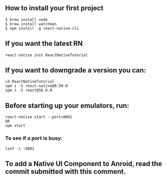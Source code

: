 ## How to install your first project

```
$ brew install node
$ brew install watchman
$ npm install -g react-native-cli
```

## If you want the latest RN

```
react-native init ReactNativeTutorial
```

## If you want to downgrade a version you can:
```
cd ReactNativeTutorial
npm i -S react-native@0.50.0
npm i -S react@16.0.0
```

## Before starting up your emulators, run:
```
react-native start --port=8081
OR
npm start
```

### To see if a port is busy:
```
lsof -i :8081
```

## To add a Native UI Component to Anroid, read the commit submitted with this comment.